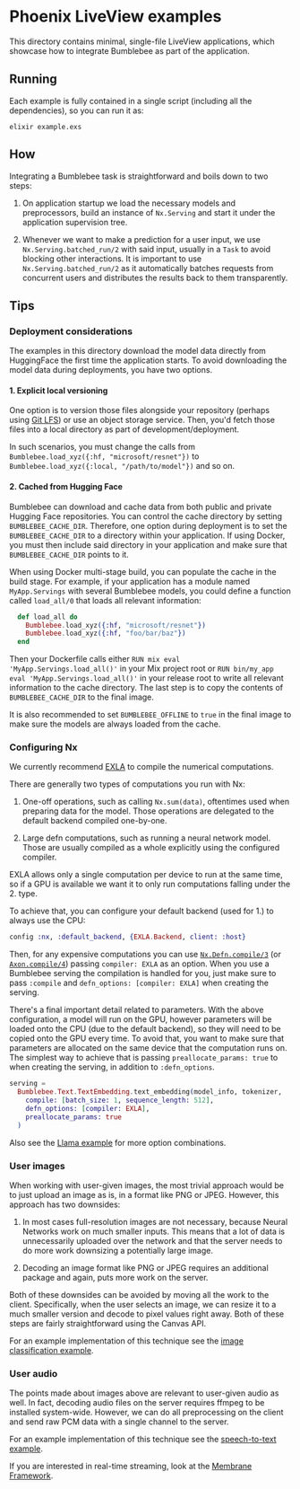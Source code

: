 # Phoenix LiveView examples

This directory contains minimal, single-file LiveView applications, which showcase how to integrate Bumblebee as part of the application.

## Running

Each example is fully contained in a single script (including all the dependencies), so you can run it as:

```shell
elixir example.exs
```

## How

Integrating a Bumblebee task is straightforward and boils down to two steps:

  1. On application startup we load the necessary models and preprocessors, build an instance of `Nx.Serving` and start it under the application supervision tree.

  2. Whenever we want to make a prediction for a user input, we use `Nx.Serving.batched_run/2` with said input, usually in a `Task` to avoid blocking other interactions. It is important to use `Nx.Serving.batched_run/2` as it automatically batches requests from concurrent users and distributes the results back to them transparently.

## Tips

### Deployment considerations

The examples in this directory download the model data directly from HuggingFace the first time the application starts. To avoid downloading the model data during deployments, you have two options.

#### 1. Explicit local versioning

One option is to version those files alongside your repository (perhaps using [Git LFS](https://git-lfs.github.com/)) or use an object storage service. Then, you'd fetch those files into a local directory as part of development/deployment.

In such scenarios, you must change the calls from `Bumblebee.load_xyz({:hf, "microsoft/resnet"})` to `Bumblebee.load_xyz({:local, "/path/to/model"})` and so on.

#### 2. Cached from Hugging Face

Bumblebee can download and cache data from both public and private Hugging Face repositories. You can control the cache directory by setting `BUMBLEBEE_CACHE_DIR`. Therefore, one option during deployment is to set the `BUMBLEBEE_CACHE_DIR` to a directory within your application. If using Docker, you must then include said directory in your application and make sure that `BUMBLEBEE_CACHE_DIR` points to it.

When using Docker multi-stage build, you can populate the cache in the build stage. For example, if your application has a module named `MyApp.Servings` with several Bumblebee models, you could define a function called `load_all/0` that loads all relevant information:

```elixir
  def load_all do
    Bumblebee.load_xyz({:hf, "microsoft/resnet"})
    Bumblebee.load_xyz({:hf, "foo/bar/baz"})
  end
```

Then your Dockerfile calls either `RUN mix eval 'MyApp.Servings.load_all()'` in your Mix project root or `RUN bin/my_app eval 'MyApp.Servings.load_all()'` in your release root to write all relevant information to the cache directory. The last step is to copy the contents of `BUMBLEBEE_CACHE_DIR` to the final image.

It is also recommended to set `BUMBLEBEE_OFFLINE` to `true` in the final image to make sure the models are always loaded from the cache.

### Configuring Nx

We currently recommend [EXLA](https://hexdocs.pm/exla/EXLA.html) to compile the numerical computations.

There are generally two types of computations you run with Nx:

  1. One-off operations, such as calling `Nx.sum(data)`, oftentimes used when preparing data for the model. Those operations are delegated to the default backend compiled one-by-one.

  2. Large defn computations, such as running a neural network model. Those are usually compiled as a whole explicitly using the configured compiler.

EXLA allows only a single computation per device to run at the same time, so if a GPU is available we want it to only run computations falling under the 2. type.

To achieve that, you can configure your default backend (used for 1.) to always use the CPU:

```elixir
config :nx, :default_backend, {EXLA.Backend, client: :host}
```

Then, for any expensive computations you can use [`Nx.Defn.compile/3`](https://hexdocs.pm/nx/Nx.Defn.html#compile/3) (or [`Axon.compile/4`](https://hexdocs.pm/axon/Axon.html#compile/4)) passing `compiler: EXLA` as an option. When you use a Bumblebee serving the compilation is handled for you, just make sure to pass `:compile` and `defn_options: [compiler: EXLA]` when creating the serving.

There's a final important detail related to parameters. With the above configuration, a model will run on the GPU, however parameters will be loaded onto the CPU (due to the default backend), so they will need to be copied onto the GPU every time. To avoid that, you want to make sure that parameters are allocated on the same device that the computation runs on. The simplest way to achieve that is passing `preallocate_params: true` to when creating the serving, in addition to `:defn_options`.

```elixir
serving =
  Bumblebee.Text.TextEmbedding.text_embedding(model_info, tokenizer,
    compile: [batch_size: 1, sequence_length: 512],
    defn_options: [compiler: EXLA],
    preallocate_params: true
  )
```

Also see the [Llama example](../../notebooks/llama.livemd) for more option combinations.

### User images

When working with user-given images, the most trivial approach would be to just upload an image as is, in a format like PNG or JPEG. However, this approach has two downsides:

  1. In most cases full-resolution images are not necessary, because Neural Networks work on much smaller inputs. This means that a lot of data is unnecessarily uploaded over the network and that the server needs to do more work downsizing a potentially large image.

  2. Decoding an image format like PNG or JPEG requires an additional package and again, puts more work on the server.

Both of these downsides can be avoided by moving all the work to the client. Specifically, when the user selects an image, we can resize it to a much smaller version and decode to pixel values right away. Both of these steps are fairly straightforward using the Canvas API.

For an example implementation of this technique see the [image classification example](image_classification.exs).

### User audio

The points made about images above are relevant to user-given audio as well. In fact, decoding audio files on the server requires ffmpeg to be installed system-wide. However, we can do all preprocessing on the client and send raw PCM data with a single channel to the server.

For an example implementation of this technique see the [speech-to-text example](speech_to_text.exs).

If you are interested in real-time streaming, look at the [Membrane Framework](https://github.com/membraneframework/membrane_core).
